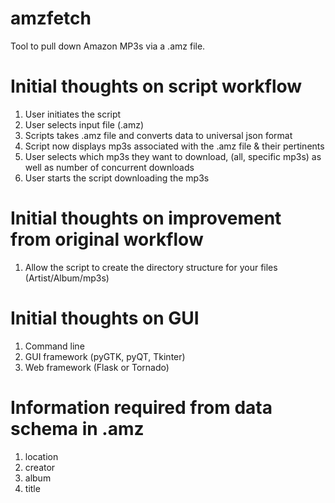 amzfetch
========

Tool to pull down Amazon MP3s via a .amz file.

Initial thoughts on script workflow
===================================

1. User initiates the script
2. User selects input file (.amz)
3. Scripts takes .amz file and converts data to universal json format
4. Script now displays mp3s associated with the .amz file & their pertinents
5. User selects which mp3s they want to download, (all, specific mp3s) as well as number of concurrent downloads
6. User starts the script downloading the mp3s

Initial thoughts on improvement from original workflow
======================================================

1. Allow the script to create the directory structure for your files (Artist/Album/mp3s)

Initial thoughts on GUI
=======================

1. Command line
2. GUI framework (pyGTK, pyQT, Tkinter)
3. Web framework (Flask or Tornado)

Information required from data schema in .amz
=============================================

1. location
2. creator
3. album
4. title

